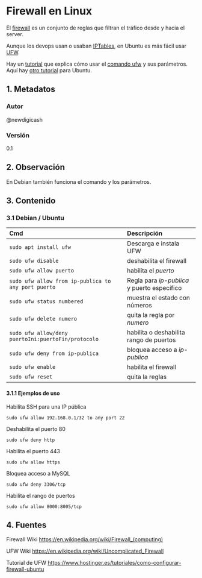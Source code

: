# Firewall en Linux
El [firewall][urlFirewall] es un conjunto de reglas que filtran el tráfico desde y hacia el server.

Aunque los devops usan o usaban [IPTables][urlTutoIptables], en Ubuntu es más fácil 
usar [UFW][urlUFW].

Hay un [tutorial][urlTutoUFW] que explica cómo usar el [comando ufw][urlTutoUFW] y sus parámetros. 
Aquí hay [otro tutorial][urlTutoUfwUbuntu] para Ubuntu.

## 1. Metadatos

### Autor
@newdigicash
### Versión
0.1

## 2. Observación

En Debian también funciona el comando y los parámetros.

## 3. Contenido 

### 3.1 Debian / Ubuntu

Cmd | Descripción
:-- | :--
`sudo apt install ufw` | Descarga e instala UFW
`sudo ufw disable` | deshabilita el firewall
`sudo ufw allow puerto` | habilita el _puerto_
`sudo ufw allow from ip-publica to any port puerto` | Regla para _ip-publica_ y puerto específico
`sudo ufw status numbered` | muestra el estado con números
`sudo ufw delete numero` | quita la regla por _numero_
`sudo ufw allow/deny puertoIni:puertoFin/protocolo` | habilita o deshabilita rango de puertos
`sudo ufw deny from ip-publica` | bloquea acceso a _ip-publica_
`sudo ufw enable` | habilita el firewall
`sudo ufw reset` | quita la reglas

#### 3.1.1 Ejemplos de uso
Habilita SSH para una IP pública
~~~
sudo ufw allow 192.168.0.1/32 to any port 22
~~~

Deshabilita el puerto 80
~~~
sudo ufw deny http
~~~

Habilita el puerto 443
~~~
sudo ufw allow https
~~~

Bloquea acceso a MySQL
~~~
sudo ufw deny 3306/tcp
~~~

Habilita el rango de puertos

~~~
sudo ufw allow 8000:8005/tcp
~~~

## 4. Fuentes
Firewall Wiki <https://en.wikipedia.org/wiki/Firewall_(computing)>

UFW Wiki <https://en.wikipedia.org/wiki/Uncomplicated_Firewall>

Tutorial de UFW <https://www.hostinger.es/tutoriales/como-configurar-firewall-ubuntu>

[//]: # (referencias citadas)
[urlTutoIptables]: https://www.redeszone.net/gnu-linux/iptables-configuracion-del-firewall-en-linux-con-iptables
[urlUFW]: https://en.wikipedia.org/wiki/Uncomplicated_Firewall
[urlFirewall]: https://en.wikipedia.org/wiki/Firewall_(computing)
[urlTutoUFW]: https://www.hostinger.es/tutoriales/como-configurar-firewall-ubuntu
[urlTutoUfwUbuntu]: https://www.digitalocean.com/community/tutorials/como-configurar-un-firewall-con-ufw-en-ubuntu-18-04-es
